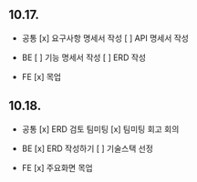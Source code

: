 ## 10.17.
- 공통
[x] 요구사항 명세서 작성
[ ] API 명세서 작성

- BE
[ ] 기능 명세서 작성
[ ] ERD 작성

- FE
[x] 목업

## 10.18.
- 공통
[x] ERD 검토 팀미팅
[x] 팀미팅 회고 회의

- BE
[x] ERD 작성하기
[ ] 기술스택 선정

- FE
[x] 주요화면 목업
